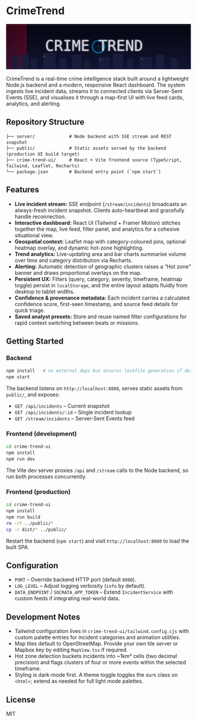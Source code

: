 # CrimeTrend
![Sheen Banner](https://raw.githubusercontent.com/74Thirsty/74Thirsty/main/assets/crime.svg)


CrimeTrend is a real-time crime intelligence stack built around a lightweight Node.js backend and a modern, responsive React dashboard. The system ingests live incident data, streams it to connected clients via Server-Sent Events (SSE), and visualises it through a map-first UI with live feed cards, analytics, and alerting.

## Repository Structure

```
├── server/             # Node backend with SSE stream and REST snapshot
├── public/             # Static assets served by the backend (production UI build target)
├── crime-trend-ui/     # React + Vite frontend source (TypeScript, Tailwind, Leaflet, Recharts)
└── package.json        # Backend entry point (`npm start`)
```

## Features

- **Live incident stream:** SSE endpoint (`/stream/incidents`) broadcasts an always-fresh incident snapshot. Clients auto-heartbeat and gracefully handle reconnection.
- **Interactive dashboard:** React UI (Tailwind + Framer Motion) stitches together the map, live feed, filter panel, and analytics for a cohesive situational view.
- **Geospatial context:** Leaflet map with category-coloured pins, optional heatmap overlay, and dynamic hot-zone highlighting.
- **Trend analytics:** Live-updating area and bar charts summarise volume over time and category distribution via Recharts.
- **Alerting:** Automatic detection of geographic clusters raises a “Hot zone” banner and draws proportional overlays on the map.
- **Persistent UX:** Filters (query, category, severity, timeframe, heatmap toggle) persist in `localStorage`, and the entire layout adapts fluidly from desktop to tablet widths.
- **Confidence & provenance metadata:** Each incident carries a calculated confidence score, first-seen timestamp, and source feed details for quick triage.
- **Saved analyst presets:** Store and reuse named filter configurations for rapid context switching between beats or missions.

## Getting Started

### Backend

```bash
npm install   # no external deps but ensures lockfile generation if desired
npm start
```

The backend listens on `http://localhost:8080`, serves static assets from `public/`, and exposes:

- `GET /api/incidents` – Current snapshot
- `GET /api/incidents/:id` – Single incident lookup
- `GET /stream/incidents` – Server-Sent Events feed

### Frontend (development)

```bash
cd crime-trend-ui
npm install
npm run dev
```

The Vite dev server proxies `/api` and `/stream` calls to the Node backend, so run both processes concurrently.

### Frontend (production)

```bash
cd crime-trend-ui
npm install
npm run build
rm -rf ../public/*
cp -r dist/* ../public/
```

Restart the backend (`npm start`) and visit `http://localhost:8080` to load the built SPA.

## Configuration

- `PORT` – Override backend HTTP port (default `8080`).
- `LOG_LEVEL` – Adjust logging verbosity (`info` by default).
- `DATA_ENDPOINT` / `SOCRATA_APP_TOKEN` – Extend `IncidentService` with custom feeds if integrating real-world data.

## Development Notes

- Tailwind configuration lives in `crime-trend-ui/tailwind.config.cjs` with custom palette entries for incident categories and animation utilities.
- Map tiles default to OpenStreetMap. Provide your own tile server or Mapbox key by editing `MapView.tsx` if required.
- Hot zone detection buckets incidents into ~1km² cells (two decimal precision) and flags clusters of four or more events within the selected timeframe.
- Styling is dark-mode first. A theme toggle toggles the `dark` class on `<html>`; extend as needed for full light mode palettes.

## License

MIT
